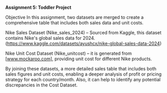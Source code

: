 **Assignment 5: Toddler Project**

Objective
In this assignment, two datasets are merged to create a comprehensive table that includes both sales data and unit costs.

Nike Sales Dataset (Nike_sales_2024) – Sourced from Kaggle, this dataset contains Nike's global sales data for 2024. (https://www.kaggle.com/datasets/ayushcx/nike-global-sales-data-2024)

Nike Unit Cost Dataset (Nike_unitcost) – it is generated from [www.mockaroo.com], providing unit cost for different Nike products.

By joining these datasets, a more detailed sales table that includes both sales figures and unit costs, enabling a deeper analysis of profit or pricing strategy for each country/month. Also, it can help to identify any potential discrepancies in the Cost Dataset.
